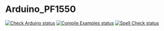 # Arduino_PF1550

[![Check Arduino status](https://github.com/arduino-libraries/Arduino_PF1550/actions/workflows/check-arduino.yml/badge.svg)](https://github.com/arduino-libraries/Arduino_PF1550/actions/workflows/check-arduino.yml)
[![Compile Examples status](https://github.com/REPO_OWNER/REPO_NAME/actions/workflows/compile-examples.yml/badge.svg)](https://github.com/REPO_OWNER/REPO_NAME/actions/workflows/compile-examples.yml)
[![Spell Check status](https://github.com/arduino-libraries/Arduino_PF1550/actions/workflows/spell-check.yml/badge.svg)](https://github.com/arduino-libraries/Arduino_PF1550/actions/workflows/spell-check.yml)
